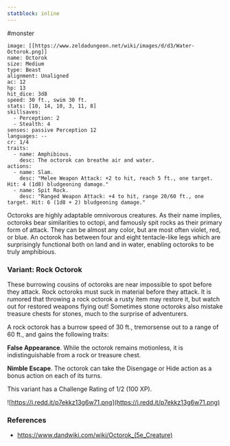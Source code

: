 ```yaml
---
statblock: inline
---
```

 #monster 

```statblock
image: [[https://www.zeldadungeon.net/wiki/images/d/d3/Water-Octorok.png]]
name: Octorok
size: Medium
type: Beast
alignment: Unaligned
ac: 12
hp: 13
hit_dice: 3d8
speed: 30 ft., swim 30 ft.
stats: [10, 14, 10, 3, 11, 8]
skillsaves:
  - Perception: 2
  - Stealth: 4
senses: passive Perception 12
languages: --
cr: 1/4
traits:
  - name: Amphibious.
    desc: The octorok can breathe air and water.
actions:
  - name: Slam.
    desc: "Melee Weapon Attack: +2 to hit, reach 5 ft., one target. Hit: 4 (1d8) bludgeoning damage."
  - name: Spit Rock.
    desc: "Ranged Weapon Attack: +4 to hit, range 20/60 ft., one target. Hit: 6 (1d8 + 2) bludgeoning damage."
```

Octoroks are highly adaptable omnivorous creatures. As their name implies, octoroks bear similarities to octopi, and famously spit rocks as their primary form of attack. They can be almost any color, but are most often violet, red, or blue. An octorok has between four and eight tentacle-like legs which are surprisingly functional both on land and in water, enabling octoroks to be truly amphibious.

### Variant: Rock Octorok

These burrowing cousins of octoroks are near impossible to spot before they attack. Rock octoroks must suck in material before they attack. It is rumored that throwing a rock octorok a rusty item may restore it, but watch out for restored weapons flying out! Sometimes stone octoroks also mistake treasure chests for stones, much to the surprise of adventurers.

A rock octorok has a burrow speed of 30 ft., tremorsense out to a range of 60 ft., and gains the following traits:

**False Appearance**. While the octorok remains motionless, it is indistinguishable from a rock or treasure chest.

**Nimble Escape**. The octorok can take the Disengage or Hide action as a bonus action on each of its turns.

This variant has a Challenge Rating of 1/2 (100 XP).

![https://i.redd.it/p7ekkz13g6w71.png](https://i.redd.it/p7ekkz13g6w71.png)

### References

* https://www.dandwiki.com/wiki/Octorok_(5e_Creature)